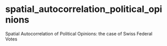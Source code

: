 # spatial_autocorrelation_political_opinions
Spatial Autocorrelation of Political Opinions: the case of Swiss Federal Votes
